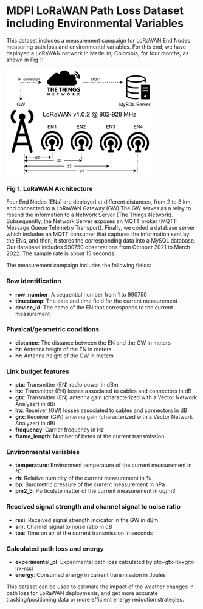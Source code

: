 # MDPI LoRaWAN Path Loss Dataset including Environmental Variables
This dataset includes a measurement campaign for LoRaWAN End Nodes measuring path loss and environmental variables. For this end, we have deployed a LoRaWAN network in Medellín, Colombia, for four months, as shown in Fig 1:

![alt text](https://github.com/magonzalezudem/MDPI_LoRaWAN_Dataset_With_Environmental_Variables/blob/main/Architecture.png)
### Fig 1. LoRaWAN Architecture

Four End Nodes (ENs) are deployed at different distances, from 2 to 8 km, and connected to a LoRaWAN Gateway (GW).The GW serves as a relay to resend the information to a Network Server (The Things Network). Subsequently, the Network Server exposes an MQTT broker (MQTT: Message Queue Telemetry Transport). Finally, we coded a database server which includes an MQTT consumer that captures the information sent by the ENs, and then, it stores the corresponding data into a MySQL database. Our database includes 990750 observations from October 2021 to March 2022. The sample rate is about 15 seconds.

The measurement campaign includes the following fields:

### Row identification
- **row_number**: A sequential number from 1 to 990750
- **timestamp**: The date and time field for the current measurement
- **device_id**: The name of the EN that corresponds to the current measurement
### Physical/geometric conditions
- **distance**: The distance between the EN and the GW in meters
- **ht**: Antenna height of the EN in meters
- **hr**: Antenna height of the GW in meters
### Link budget features
- **ptx**: Transmitter (EN) radio power in dBm
- **ltx**: Transmitter (EN) losses associated to cables and connectors in dB
- **gtx**: Transmitter (EN) antenna gain (characterized with a Vector Network Analyzer) in dBi
- **lrx**: Receiver (GW) losses associated to cables and connectors in dB
- **grx**: Receiver (GW) antenna gain (characterized with a Vector Network Analyzer) in dBi
- **frequency**: Carrier frequency in Hz
- **frame_length**: Number of bytes of the current transmission
### Environmental variables
- **temperature**: Environment temperature of the current measurement in °C
- **rh**: Relative humidity of the current measurement in %
- **bp**: Barometric pressure of the current measurement in hPa
- **pm2_5**: Particulate matter of the current measurement in ug/m3
### Received signal strength and channel signal to noise ratio
- **rssi**: Received signal strength indicator in the GW in dBm
- **snr**: Channel signal to noise ratio in dB
- **toa**: Time on air of the current transmission in seconds
### Calculated path loss and energy
- **experimental_pl**: Experimental path loss calculated by ptx+gtx-ltx+grx-lrx-rssi
- **energy**: Consumed energy in current transmission in Joules

This dataset can be used to estimate the impact of the weather changes in path loss for LoRaWAN deployments, and get more accurate tracking/positioning data or more efficient energy reduction strategies.
